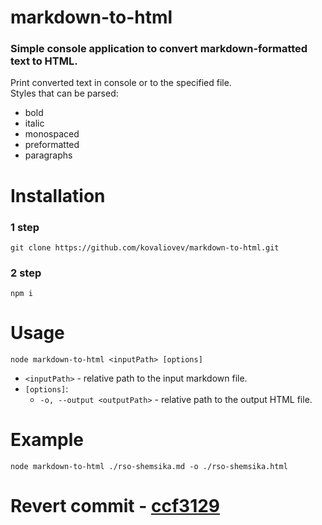 # markdown-to-html
### Simple console application to convert markdown-formatted text to HTML.  

Print converted text in console or to the specified file.  
Styles that can be parsed:
- bold
- italic
- monospaced
- preformatted
- paragraphs

# Installation
### 1 step
```shell
git clone https://github.com/kovaliovev/markdown-to-html.git
```
### 2 step
```shell
npm i
```

# Usage
```shell
node markdown-to-html <inputPath> [options]
```
- `<inputPath>` - relative path to the input markdown file.
- `[options]`:
  - `-o, --output <outputPath>` - relative path to the output HTML file.

# Example
```shell
node markdown-to-html ./rso-shemsika.md -o ./rso-shemsika.html
```

# Revert commit - [ccf3129](https://github.com/kovaliovev/markdown-to-html/commit/ccf31296844e73bd49b702fb284a6b3a2dbed715)
